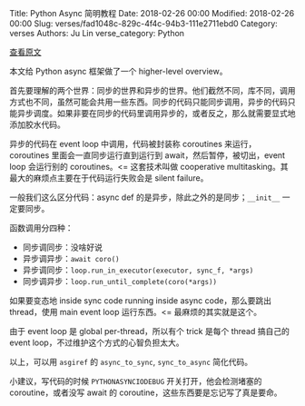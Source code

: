 Title: Python Async 简明教程
Date: 2018-02-26 00:00
Modified: 2018-02-26 00:00
Slug: verses/fad1048c-829c-4f4c-94b3-111e2711ebd0
Category: verses
Authors: Ju Lin
verse_category: Python

[查看原文](https://www.aeracode.org/2018/02/19/python-async-simplified/)

本文给 Python async 框架做了一个 higher-level overview。

首先要理解的两个世界：同步的世界和异步的世界。他们截然不同，库不同，调用方式也不同，虽然可能会共用一些东西。同步的代码只能同步调用，异步的代码只能异步调度。如果非要在同步的代码里调用异步的，或者反之，那么就需要显式地添加胶水代码。

异步的代码在 event loop 中调用，代码被封装称 coroutines 来运行，coroutines 里面会一直同步运行直到运行到 await，然后暂停，被切出，event loop 会运行别的 coroutines。<= 这套技术叫做 cooperative multitasking。其最大的麻烦点主要在于代码运行失败会是 silent failure。

一般我们这么区分代码：async def 的是异步，除此之外的是同步；`__init__` 一定要同步。

函数调用分四种：

* 同步调同步：没啥好说
* 异步调异步：`await coro()`
* 异步调同步：`loop.run_in_executor(executor, sync_f, *args)`
* 同步调异步：`loop.run_until_complete(coro(*args))` 

如果要变态地 inside sync code running inside async code，那么要跳出 thread，使用 main event loop 运行东西。<= 最麻烦的其实就是这个。

由于 event loop 是 global per-thread，所以有个 trick 是每个 thread 搞自己的 event loop，不过维护这个方式的心智负担太大。

以上，可以用 `asgiref` 的 `async_to_sync`, `sync_to_async` 简化代码。

小建议，写代码的时候 `PYTHONASYNCIODEBUG` 开关打开，他会检测堵塞的 coroutine，或者没写 await 的 coroutine，这些东西要是忘记写了真是要命。
